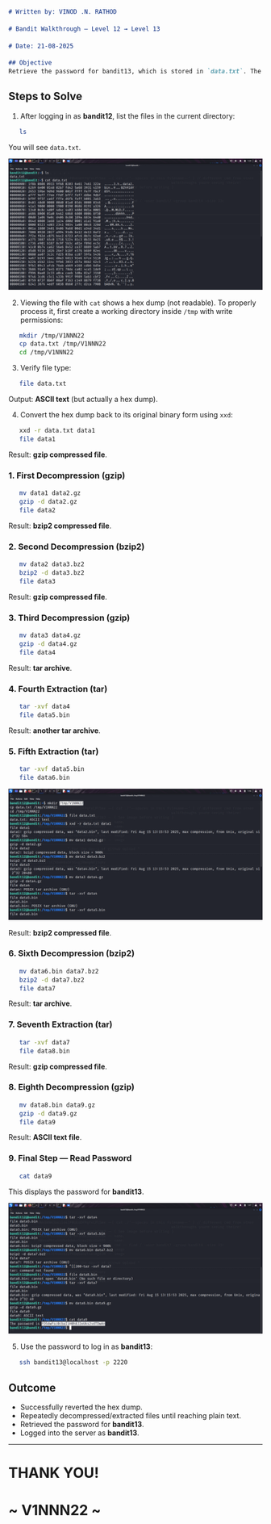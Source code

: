 ```markdown
# Written by: VINOD .N. RATHOD  

# Bandit Walkthrough — Level 12 → Level 13  

# Date: 21-08-2025  

## Objective  
Retrieve the password for bandit13, which is stored in `data.txt`. The hint specifies that the file is a hex dump that has been repeatedly compressed in different formats.  
```

## **Steps to Solve**

1. After logging in as **bandit12**, list the files in the current directory:

```bash
   ls
```

You will see `data.txt`.

![ ls o/p ](Assets/level-12.png)


2. Viewing the file with `cat` shows a hex dump (not readable).
   To properly process it, first create a working directory inside `/tmp` with write permissions:

```bash
   mkdir /tmp/V1NNN22
   cp data.txt /tmp/V1NNN22
   cd /tmp/V1NNN22
```

3. Verify file type:

```bash
   file data.txt
```

Output: **ASCII text** (but actually a hex dump).

4. Convert the hex dump back to its original binary form using `xxd`:

```bash
   xxd -r data.txt data1
   file data1
```

Result: **gzip compressed file**.

### 1. First Decompression (gzip)

```bash
   mv data1 data2.gz
   gzip -d data2.gz
   file data2
```

Result: **bzip2 compressed file**.

### 2. Second Decompression (bzip2)

```bash
   mv data2 data3.bz2
   bzip2 -d data3.bz2
   file data3
```

Result: **gzip compressed file**.

### 3. Third Decompression (gzip)

```bash
   mv data3 data4.gz
   gzip -d data4.gz
   file data4
```

Result: **tar archive**.

### 4. Fourth Extraction (tar)

```bash
   tar -xvf data4
   file data5.bin
```

Result: **another tar archive**.

### 5. Fifth Extraction (tar)

```bash
   tar -xvf data5.bin
   file data6.bin
```

![mkdir and other steps ](Assets/level-12.1.png)


Result: **bzip2 compressed file**.

### 6. Sixth Decompression (bzip2)

```bash
   mv data6.bin data7.bz2
   bzip2 -d data7.bz2
   file data7
```

Result: **tar archive**.

### 7. Seventh Extraction (tar)

```bash
   tar -xvf data7
   file data8.bin
```

Result: **gzip compressed file**.

### 8. Eighth Decompression (gzip)

```bash
   mv data8.bin data9.gz
   gzip -d data9.gz
   file data9
```

Result: **ASCII text file**.

### 9. Final Step — Read Password

```bash
   cat data9
```

This displays the password for **bandit13**.

![Final step showing cat data9 and retrieving the password](Assets/level-12.2.png)


5. Use the password to log in as **bandit13**:

```bash
   ssh bandit13@localhost -p 2220
```


## **Outcome**

* Successfully reverted the hex dump.
* Repeatedly decompressed/extracted files until reaching plain text.
* Retrieved the password for **bandit13**.
* Logged into the server as **bandit13**.

---

# THANK YOU!

# \~ **V1NNN22** \~

